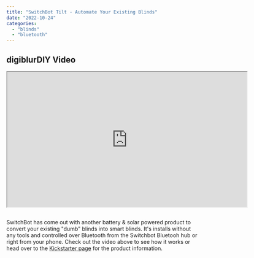 ```yaml
---
title: "SwitchBot Tilt - Automate Your Existing Blinds"
date: "2022-10-24"
categories: 
  - "blinds"
  - "bluetooth"
---
```


## digiblurDIY Video
<iframe allowfullscreen height="353" src="https://www.youtube.com/embed/ixrLPGyekCI" width="625" youtube-src-=""></iframe>    

## 
SwitchBot has come out with another battery & solar powered product to convert your existing "dumb" blinds into smart blinds.  It's installs without any tools and controlled over Bluetooth from the Switchbot Bluetooh hub or right from your phone.  Check out the video above to see how it works or head over to the [Kickstarter page](https://switchbot-blind-tilt-solar.kckb.st/digiblurdiy) for the product information.